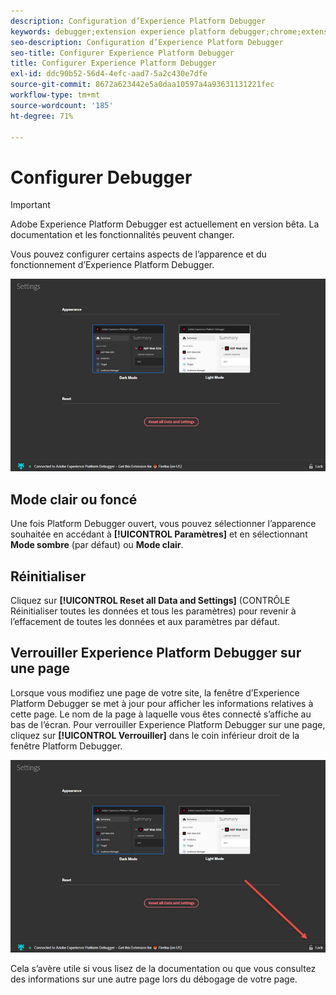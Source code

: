 ```yaml
---
description: Configuration d’Experience Platform Debugger
keywords: debugger;extension experience platform debugger;chrome;extension;configurer
seo-description: Configuration d’Experience Platform Debugger
seo-title: Configurer Experience Platform Debugger
title: Configurer Experience Platform Debugger
exl-id: ddc90b52-56d4-4efc-aad7-5a2c430e7dfe
source-git-commit: 8672a623442e5a0daa10597a4a93631131221fec
workflow-type: tm+mt
source-wordcount: '185'
ht-degree: 71%

---
```


# Configurer Debugger

>[!IMPORTANT]
>
>Adobe Experience Platform Debugger est actuellement en version bêta. La documentation et les fonctionnalités peuvent changer.

Vous pouvez configurer certains aspects de l’apparence et du fonctionnement d’Experience Platform Debugger.

![](assets/settings.jpg)

## Mode clair ou foncé

Une fois Platform Debugger ouvert, vous pouvez sélectionner l’apparence souhaitée en accédant à **[!UICONTROL Paramètres]** et en sélectionnant **Mode sombre** (par défaut) ou **Mode clair**.

## Réinitialiser

Cliquez sur **[!UICONTROL Reset all Data and Settings]** (CONTRÔLE Réinitialiser toutes les données et tous les paramètres) pour revenir à l’effacement de toutes les données et aux paramètres par défaut.

## Verrouiller Experience Platform Debugger sur une page

Lorsque vous modifiez une page de votre site, la fenêtre d’Experience Platform Debugger se met à jour pour afficher les informations relatives à cette page. Le nom de la page à laquelle vous êtes connecté s’affiche au bas de l’écran. Pour verrouiller Experience Platform Debugger sur une page, cliquez sur **[!UICONTROL Verrouiller]** dans le coin inférieur droit de la fenêtre Platform Debugger.

![](assets/lock.jpg)

Cela s’avère utile si vous lisez de la documentation ou que vous consultez des informations sur une autre page lors du débogage de votre page.
